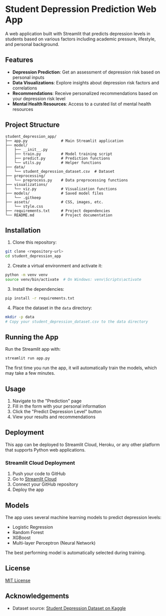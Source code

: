 # Student Depression Prediction Web App

A web application built with Streamlit that predicts depression levels in students based on various factors including academic pressure, lifestyle, and personal background.

## Features

- **Depression Prediction**: Get an assessment of depression risk based on personal inputs
- **Data Visualizations**: Explore insights about depression risk factors and correlations
- **Recommendations**: Receive personalized recommendations based on your depression risk level
- **Mental Health Resources**: Access to a curated list of mental health resources

## Project Structure

```
student_depression_app/
├── app.py               # Main Streamlit application
├── model/              
│   ├── __init__.py
│   ├── train.py         # Model training script
│   ├── predict.py       # Prediction functions
│   └── utils.py         # Helper functions
├── data/
│   └── student_depression_dataset.csv  # Dataset
├── preprocessing/
│   └── preprocess.py    # Data preprocessing functions
├── visualizations/
│   └── viz.py           # Visualization functions
├── models/              # Saved model files
│   └── .gitkeep
├── assets/              # CSS, images, etc.
│   └── style.css
├── requirements.txt     # Project dependencies
└── README.md            # Project documentation
```

## Installation

1. Clone this repository:
```bash
git clone <repository-url>
cd student_depression_app
```

2. Create a virtual environment and activate it:
```bash
python -m venv venv
source venv/bin/activate  # On Windows: venv\Scripts\activate
```

3. Install the dependencies:
```bash
pip install -r requirements.txt
```

4. Place the dataset in the `data` directory:
```bash
mkdir -p data
# Copy your student_depression_dataset.csv to the data directory
```

## Running the App

Run the Streamlit app with:

```bash
streamlit run app.py
```

The first time you run the app, it will automatically train the models, which may take a few minutes.

## Usage

1. Navigate to the "Prediction" page
2. Fill in the form with your personal information
3. Click the "Predict Depression Level" button
4. View your results and recommendations

## Deployment

This app can be deployed to Streamlit Cloud, Heroku, or any other platform that supports Python web applications.

### Streamlit Cloud Deployment

1. Push your code to GitHub
2. Go to [Streamlit Cloud](https://streamlit.io/cloud)
3. Connect your GitHub repository
4. Deploy the app

## Models

The app uses several machine learning models to predict depression levels:

- Logistic Regression
- Random Forest
- XGBoost
- Multi-layer Perceptron (Neural Network)

The best performing model is automatically selected during training.

## License

[MIT License](LICENSE)

## Acknowledgements

- Dataset source: [Student Depression Dataset on Kaggle](https://www.kaggle.com/datasets/adilshamim8/student-depression-dataset)
